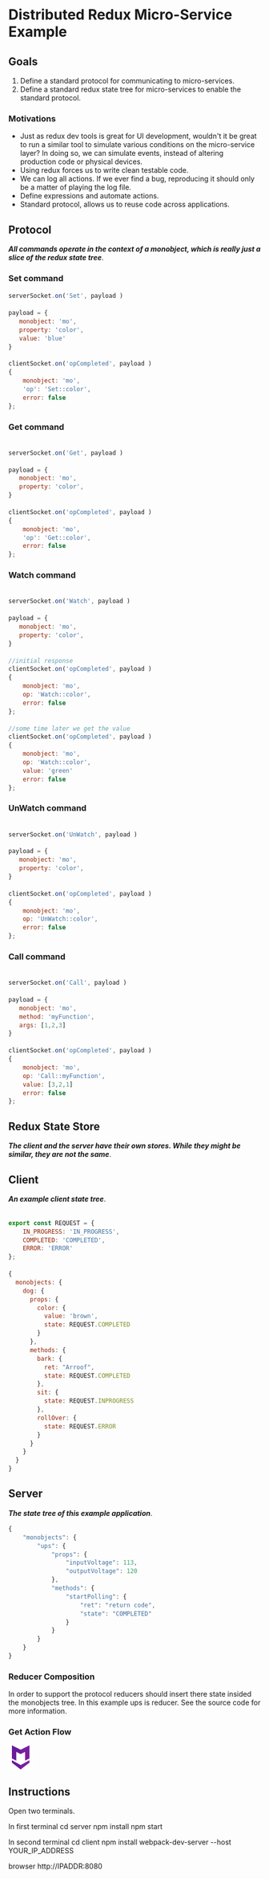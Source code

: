 # Distributed Redux Micro-Service Example

## Goals

1. Define a standard protocol for communicating to micro-services.
2. Define a standard redux state tree for micro-services to enable the standard protocol.

### Motivations
 * Just as redux dev tools is great for UI development, wouldn't it be great to run a similar tool to simulate various conditions on the micro-service layer? In doing so, we can simulate events, instead of altering production code or physical devices.
 * Using redux forces us to write clean testable code.
 * We can log all actions. If we ever find a bug, reproducing it should only be a matter of playing the log file.
 * Define expressions and automate actions.
 * Standard protocol, allows us to reuse code across applications.  

## Protocol
**_All commands operate in the context of a monobject, which is really just a slice of the redux state tree_**.

 ### Set command
```javascript
serverSocket.on('Set', payload )

payload = {
   monobject: 'mo',
   property: 'color',
   value: 'blue'
}

clientSocket.on('opCompleted', payload )
{
    monobject: 'mo',
    'op': 'Set::color',    
    error: false
};
```

### Get command
```javascript

serverSocket.on('Get', payload )

payload = {
   monobject: 'mo',
   property: 'color',   
}

clientSocket.on('opCompleted', payload )
{
    monobject: 'mo',
    'op': 'Get::color',    
    error: false
};
```

### Watch command
```javascript

serverSocket.on('Watch', payload )

payload = {
   monobject: 'mo',
   property: 'color',   
}

//initial response
clientSocket.on('opCompleted', payload )
{
    monobject: 'mo',
    op: 'Watch::color',    
    error: false
};

//some time later we get the value
clientSocket.on('opCompleted', payload )
{
    monobject: 'mo',
    op: 'Watch::color',
    value: 'green'    
    error: false
};
```

### UnWatch command
```javascript

serverSocket.on('UnWatch', payload )

payload = {
   monobject: 'mo',
   property: 'color',   
}

clientSocket.on('opCompleted', payload )
{
    monobject: 'mo',
    op: 'UnWatch::color',    
    error: false
};
```

### Call command
```javascript

serverSocket.on('Call', payload )

payload = {
   monobject: 'mo',
   method: 'myFunction',   
   args: [1,2,3]
}

clientSocket.on('opCompleted', payload )
{
    monobject: 'mo',
    op: 'Call::myFunction',
    value: [3,2,1]
    error: false
};
```

## Redux State Store
**_The client and the server have their own stores. While they might be similar, they are not the same_**.



## Client
**_An example client state tree_**.

```javascript

export const REQUEST = {
    IN_PROGRESS: 'IN_PROGRESS',
    COMPLETED: 'COMPLETED',
    ERROR: 'ERROR'
};

{
  monobjects: {
    dog: {
      props: {
        color: {
          value: 'brown',
          state: REQUEST.COMPLETED
        }
      },
      methods: {
        bark: {
          ret: "Arroof",
          state: REQUEST.COMPLETED
        },
        sit: {
          state: REQUEST.INPROGRESS
        },
        rollOver: {
          state: REQUEST.ERROR
        }
      }
    }
  }
}

```

## Server
**_The state tree of this example application_**.
```javascript
{
    "monobjects": {
        "ups": {
            "props": {
                "inputVoltage": 113,
                "outputVoltage": 120
            },
            "methods": {
                "startPolling": {
                    "ret": "return code",
                    "state": "COMPLETED"
                }
            }
        }
    }
}

```

### Reducer Composition
In order to support the protocol reducers should insert there state insided the monobjects tree. In this example ups is reducer. See the source code for more information.

### Get Action Flow
![alt text](https://github.com/adam-p/markdown-here/raw/master/src/common/images/icon48.png "Logo Title Text 1")



## Instructions

  Open two terminals.

  In first terminal
  cd server
  npm install
  npm start

  In second terminal
  cd client
  npm install
  webpack-dev-server --host YOUR_IP_ADDRESS

  browser http://IPADDR:8080
